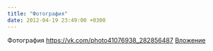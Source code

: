 ```yaml
---
title: "Фотография"
date: 2012-04-19 23:49:00 +0300
---
```


Фотография
<a class="vk-attach" href="https://vk.com/photo41076938_282856487">https://vk.com/photo41076938_282856487</a>
<a class="vk-attach" href="https://vk.com/photo41076938_282856487">Вложение</a>
